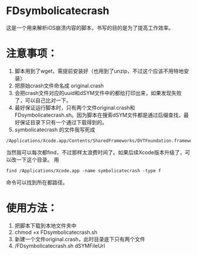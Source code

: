 # FDsymbolicatecrash

这是一个用来解析iOS崩溃内容的脚本，书写的目的是为了提高工作效率。

# 注意事项：
1. 脚本用到了wget，需提前安装好（也用到了unzip，不过这个应该不用特地安装）
2. 把原始crash文件命名成 original.crash
3. 会把crash文件对应的uuid和dSYM文件中的都给打印出来，如果发现失败了，可以自己比对一下。
4. 最好保证运行脚本时，只有两个文件original.crash和FDsymbolicatecrash.sh。因为脚本在搜索dSYM文件都是通过后缀查找，最好保证目录下只有一个通过下载得到的。
5. symbolicatecrash 的文件我写死成

 ~~~
 /Applications/Xcode.app/Contents/SharedFrameworks/DVTFoundation.framework/Versions/A/Resources/symbolicatecrash
 ~~~
 当然我可以每次都find，不过那样太浪费时间了。如果后续Xcode版本升级了，可以改一下这个目录。 用 
 
 ~~~
 find /Applications/Xcode.app -name symbolicatecrash -type f 
 ~~~
 
 命令可以找到所在都路径。


# 使用方法：
1. 把脚本下载到本地文件夹中
2. chmod +x FDsymbolicatecrash.sh
3. 新建一个文件original.crash，此时目录底下只有两个文件
4. /FDsymbolicatecrash.sh dSYMFileUrl
